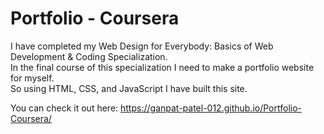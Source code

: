 # Portfolio - Coursera
I have completed my Web Design for Everybody: Basics of Web Development & Coding Specialization. <br>
In the final course of this specialization I need to make a portfolio website for myself. <br>
So using HTML, CSS, and JavaScript I have built this site.

You can check it out here: https://ganpat-patel-012.github.io/Portfolio-Coursera/
